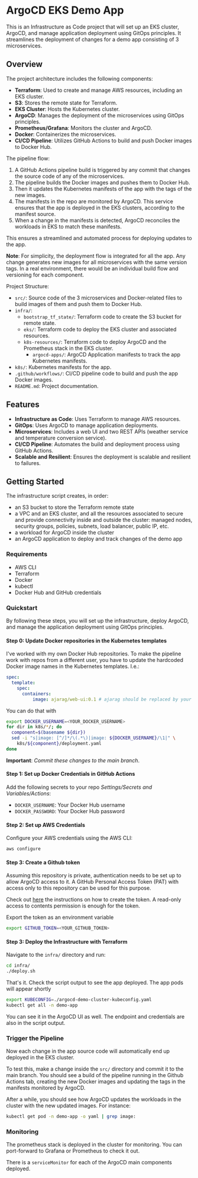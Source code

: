 # ArgoCD EKS Demo App

This is an Infrastructure as Code project that will set up an EKS cluster, ArgoCD, and manage application deployment using GitOps principles. It streamlines the deployment of changes for a demo app consisting of 3 microservices.

## Overview

The project architecture includes the following components:

- **Terraform**: Used to create and manage AWS resources, including an EKS cluster.
- **S3**: Stores the remote state for Terraform.
- **EKS Cluster**: Hosts the Kubernetes cluster.
- **ArgoCD**: Manages the deployment of the microservices using GitOps principles.
- **Prometheus/Grafana**: Monitors the cluster and ArgoCD.
- **Docker**: Containerizes the microservices.
- **CI/CD Pipeline**: Utilizes GitHub Actions to build and push Docker images to Docker Hub.

The pipeline flow:
1. A GitHub Actions pipeline build is triggered by any commit that changes the source code of any of the microservices.
2. The pipeline builds the Docker images and pushes them to Docker Hub.
3. Then it updates the Kubernetes manifests of the app with the tags of the new images.
4. The manifests in the repo are monitored by ArgoCD. This service ensures that the app is deployed in the EKS clusters, according to the manifest source.
5. When a change in the manifests is detected, ArgoCD reconciles the workloads in EKS to match these manifests.

This ensures a streamlined and automated process for deploying updates to the app.

**Note**: For simplicity, the deployment flow is integrated for all the app. Any change generates new images for all microservices with the same version tags. In a real environment, there would be an individual build flow and versioning for each component.

Project Structure:

- `src/`: Source code of the 3 microservices and Docker-related files to build images of them and push them to Docker Hub.
- `infra/`:
  - `bootstrap_tf_state/`: Terraform code to create the S3 bucket for remote state.
  - `eks/`: Terraform code to deploy the EKS cluster and associated resources.
  - `k8s-resources/`: Terraform code to deploy ArgoCD and the Prometheus stack in the EKS cluster.
    - `argocd-apps/`: ArgoCD Application manifests to track the app Kubernetes manifests.
- `k8s/`: Kubernetes manifests for the app.
- `.github/workflows/`: CI/CD pipeline code to build and push the app Docker images.
- `README.md`: Project documentation.

## Features

- **Infrastructure as Code**: Uses Terraform to manage AWS resources.
- **GitOps**: Uses ArgoCD to manage application deployments.
- **Microservices**: Includes a web UI and two REST APIs (weather service and temperature conversion service).
- **CI/CD Pipeline**: Automates the build and deployment process using GitHub Actions.
- **Scalable and Resilient**: Ensures the deployment is scalable and resilient to failures.

## Getting Started

The infrastructure script creates, in order:
- an S3 bucket to store the Terraform remote state
- a VPC and an EKS cluster, and all the resources associated to secure and provide connectivity inside and outside the cluster: managed nodes, security groups, policies, subnets, load balancer, public IP, etc.
- a workload for ArgoCD inside the cluster
- an ArgoCD application to deploy and track changes of the demo app

### Requirements

- AWS CLI
- Terraform
- Docker
- kubectl
- Docker Hub and GitHub credentials

### Quickstart

By following these steps, you will set up the infrastructure, deploy ArgoCD, and manage the application deployment using GitOps principles.

#### Step 0: Update Docker repositories in the Kubernetes templates

I've worked with my own Docker Hub repositories. To make the pipeline work with repos from a different user, you have to update the hardcoded Docker image names in the Kubernetes templates. I.e.:
```yaml
spec:
  template:
    spec:
      containers:
          image: ajarag/web-ui:0.1 # ajarag should be replaced by your Docker username
```

You can do that with
```sh
export DOCKER_USERNAME=<YOUR_DOCKER_USERNAME>
for dir in k8s/*/; do
  component=$(basename ${dir})
  sed -i "s|image: [^/]*/\(.*\)|image: ${DOCKER_USERNAME}/\1|" \
    k8s/${component}/deployment.yaml
done
```

**Important**: *Commit these changes to the main branch*.

#### Step 1: Set up Docker Credentials in GitHub Actions

Add the following secrets to your repo *Settings/Secrets and Variables/Actions*:
- `DOCKER_USERNAME`: Your Docker Hub username
- `DOCKER_PASSWORD`: Your Docker Hub password

#### Step 2: Set up AWS Credentials

Configure your AWS credentials using the AWS CLI:
```sh
aws configure
```

#### Step 3: Create a Github token

Assuming this repository is private, authentication needs to be set up to allow ArgoCD access to it. A GitHub Personal Access Token (PAT) with access only to this repository can be used for this purpose.

Check out [here](https://docs.github.com/en/authentication/keeping-your-account-and-data-secure/managing-your-personal-access-tokens#creating-a-fine-grained-personal-access-token) the instructions on how to create the token. A read-only access to contents permission is enough for the token.

Export the token as an environment variable
```sh
export GITHUB_TOKEN=<YOUR_GITHUB_TOKEN>
```

#### Step 3: Deploy the Infrastructure with Terraform

Navigate to the `infra/` directory and run:
```sh
cd infra/
./deploy.sh
```

That's it. Check the script output to see the app deployed. The app pods will appear shortly
```sh
export KUBECONFIG=./argocd-demo-cluster-kubeconfig.yaml
kubectl get all -n demo-app
```
You can see it in the ArgoCD UI as well. The endpoint and credentials are also in the script output.

### Trigger the Pipeline

Now each change in the app source code will automatically end up deployed in the EKS cluster.

To test this, make a change inside the `src/` directory and commit it to the main branch. You should see a build of the pipeline running in the Github Actions tab, creating the new Docker images and updating the tags in the manifests monitored by ArgoCD.

After a while, you should see how ArgoCD updates the workloads in the cluster with the new updated images. For instance:
```sh
kubectl get pod -n demo-app -o yaml | grep image:
```

### Monitoring

The prometheus stack is deployed in the cluster for monitoring. You can port-forward to Grafana or Prometheus to check it out.

There is a `serviceMonitor` for each of the ArgoCD main components deployed. 

